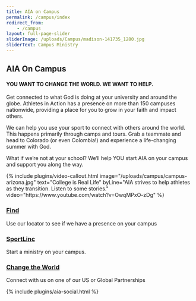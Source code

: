 ```yaml
---
title: AIA on Campus
permalink: /campus/index
redirect_from:
    - /campus
layout: full-page-slider
sliderImage: /uploads/Campus/madison-141735_1280.jpg
sliderText: Campus Ministry
---
```

<div class="container">
<h2 class="title text-center">AIA <span class="light first-color">On Campus</span></h2>
<h4 class="title text-center first-color">YOU WANT TO CHANGE THE WORLD. WE WANT TO HELP.</h4>
<p>Get connected to what God is doing at your university and around the globe. Athletes in Action has a presence on more than 150 campuses nationwide, providing a place for you to grow in your faith and impact others.</p>
<p>We can help you use your sport to connect with others around the world. This happens primarily through camps and tours. Grab a teammate and head to Colorado (or even Colombia!) and experience a life-changing summer with God.</p>
<p>What if we’re not at your school? We‘ll help YOU start AIA on your campus and support you along the way.</p>
</div>
{% include plugins/video-callout.html image="/uploads/campus/campus-arizona.jpg" text="College is Real Life" byLine="AIA strives to help athletes as they transition. Listen to some stories." video="https://www.youtube.com/watch?v=OwqMPxO-zDg" %}
<div class="container mt20">
    <div class="row">
        <div class="col-md-4">
            <div class="service vertical text-center">
                <span class="service-icon">
                    <i class="icon-pointer"></i>
                </span>
                <div class="service-content">
                    <h3 class="service-title title-underblock dark text-uppercase text-center">
                        <a href="/campus/find">Find</a>
                    </h3>
                    <p><span>Use our locator to see if we have a presence on your campus</span></p>
                </div>
            </div>
        </div>
        <div class="col-md-4">
            <div class="service vertical text-center">
                <span class="service-icon">
                    <i class="fa fa-building"></i>
                </span>
                <div class="service-content">
                    <h3 class="service-title title-underblock dark text-uppercase text-center"><a href="/campus/sportLinc">SportLinc</a></h3>
                    <p><span>Start a ministry on your campus.</span></p>
                </div>
            </div>
        </div>
        <div class="col-md-4">
            <div class="service vertical text-center">
                <span class="service-icon"><i class="icon-globe"></i></span>
                <div class="service-content">
                    <h3 class="service-title title-underblock dark text-uppercase text-center"><a href="/partnership">Change the World</a></h3>
                    <p>Connect with us on one of our US or Global Partnerships</p>
                </div>
            </div>
        </div>
    </div>
    <div class="row">
        {% include plugins/aia-social.html %}
    </div>
</div>

